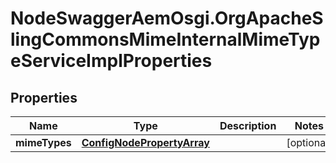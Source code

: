 # NodeSwaggerAemOsgi.OrgApacheSlingCommonsMimeInternalMimeTypeServiceImplProperties

## Properties
Name | Type | Description | Notes
------------ | ------------- | ------------- | -------------
**mimeTypes** | [**ConfigNodePropertyArray**](ConfigNodePropertyArray.md) |  | [optional] 


